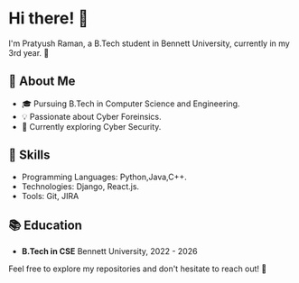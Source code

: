 # Hi there! 👋

I'm Pratyush Raman, a B.Tech student in Bennett University, currently in my 3rd year. 🚀

## 🌱 About Me

- 🎓 Pursuing B.Tech in Computer Science and Engineering.
- 💡 Passionate about Cyber Foreinsics.
- 🌟 Currently exploring Cyber Security.

## 🔧 Skills

- Programming Languages: Python,Java,C++.
- Technologies: Django, React.js.
- Tools: Git, JIRA

## 📚 Education

- **B.Tech in CSE**
  Bennett University, 2022 - 2026

Feel free to explore my repositories and don't hesitate to reach out! 🚀
